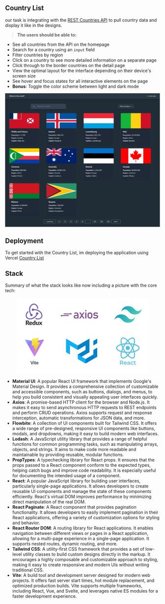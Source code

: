 ## Country List
our task is integrating with the [REST Countries API](https://restcountries.com/) to pull country data and display it like in the designs.

> **The users should be able to:**
 - See all countries from the API on the homepage
 - Search for a country using an `input` field
 - Filter countries by region
 - Click on a country to see more detailed information on a separate page
 - Click through to the border countries on the detail page
 - View the optimal layout for the interface depending on their device's screen size
 - See hover and focus states for all interactive elements on the page
 - **Bonus**: Toggle the color scheme between light and dark mode


![Country List](images/countrylist.png)

## Deployment

To get started with the Country List, im deploying the application using Vercel [Country List](https://zhafran-countrylist.vercel.app/)

## Stack

Summary of what the stack looks like now including a picture with the core tech:

<p align="center">
  <img src="./images/corestack.jpeg" alt="Core Stack">
</p>

- **Material UI**: A popular React UI framework that implements Google's Material Design. It provides a comprehensive collection of customizable and accessible components, such as buttons, dialogs, and menus, to help you build consistent and visually appealing user interfaces quickly.
- **Axios**: A promise-based HTTP client for the browser and Node.js. It makes it easy to send asynchronous HTTP requests to REST endpoints and perform CRUD operations. Axios supports request and response interception, automatic transformations for JSON data, and more.
- **Flowbite**: A collection of UI components built for Tailwind CSS. It offers a wide range of pre-designed, responsive UI components like buttons, modals, and dropdowns, making it easy to build modern web interfaces.
- **Lodash**: A JavaScript utility library that provides a range of helpful functions for common programming tasks, such as manipulating arrays, objects, and strings. It aims to make code more readable and maintainable by providing reusable, modular functions.
- **PropTypes**: A typechecking library for React props. It ensures that the props passed to a React component conform to the expected types, helping catch bugs and improve code readability. It is especially useful for documenting the intended usage of a component.
- **React**: A popular JavaScript library for building user interfaces, particularly single-page applications. It allows developers to create reusable UI components and manage the state of these components efficiently. React's virtual DOM improves performance by minimizing direct manipulation of the real DOM.
- **React Paginate**: A React component that provides pagination functionality. It allows developers to easily implement pagination in their React applications, offering a variety of customization options for styling and behavior.
- **React Router DOM**: A routing library for React applications. It enables navigation between different views or pages in a React application, allowing for a multi-page experience in a single-page application. It supports nested routes, dynamic routing, and more.
- **Tailwind CSS**: A utility-first CSS framework that provides a set of low-level utility classes to build custom designs directly in the markup. It encourages a highly composable and customizable approach to styling, making it easy to create responsive and modern UIs without writing traditional CSS.
- **Vite**: A build tool and development server designed for modern web projects. It offers fast server start times, hot module replacement, and optimized production builds. Vite supports multiple frameworks, including React, Vue, and Svelte, and leverages native ES modules for a faster development experience.
